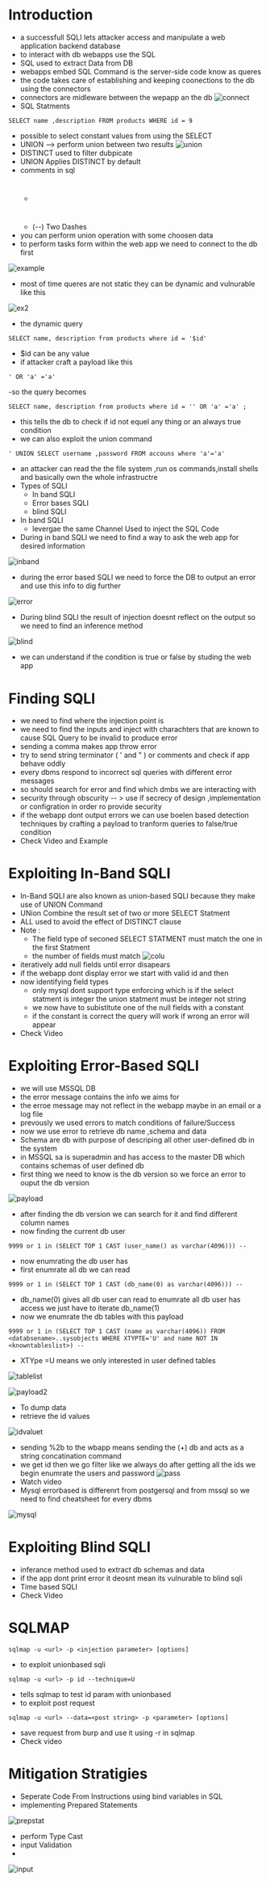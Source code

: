 # Introduction
- a successfull SQLI lets attacker access and manipulate a web application backend database
- to interact with db webapps use the SQL
- SQL used to extract Data from DB
- webapps embed SQL Command is the server-side code know as queres
- the code takes care of establishing and keeping coonections to the db using the connectors
- connectors are midleware between the wepapp an the db
![connect](https://github.com/Islamkafafy123/EWAPT/blob/main/pictures/coonect.jpeg)
- SQL Statments
```
SELECT name ,description FROM products WHERE id = 9
```

- possible to select constant values from using the SELECT
- UNION --> perform union between two results
![union](https://github.com/Islamkafafy123/EWAPT/blob/main/pictures/union.jpeg)
- DISTINCT used to filter dubpicate
- UNION Applies DISTINCT by default
- comments in sql
  - #
  - (--) Two Dashes
- you can perform union operation with some choosen data
- to perform tasks form within the  web app we need to connect to the db first
  
![example](https://github.com/Islamkafafy123/EWAPT/blob/main/pictures/example.jpeg)

- most of time queres are not static they can be dynamic and vulnurable like this
  
![ex2](https://github.com/Islamkafafy123/EWAPT/blob/main/pictures/ex2.jpeg)

- the dynamic query
```
SELECT name, description from products where id = '$id'
```
- $id can be any value
- if attacker craft a payload like this
```
' OR 'a' ='a'
```
-so the query becomes  
```
SELECT name, description from products where id = '' OR 'a' ='a' ;
```
- this tells the db to check if id not equel any thing or an always true condition
- we can also exploit the union command
```
' UNION SELECT username ,password FROM accouns where 'a'='a'
```
- an attacker can read the the file system ,run os commands,install shells and basically own the whole infrastructre
- Types of SQLI
  - In band SQLI
  - Error bases SQLI
  - blind SQLI
- In band SQLI
  - levergae the same Channel Used to inject the SQL Code
- During in band SQLI we need to find a way to ask the web app for desired information
  
![inband](https://github.com/Islamkafafy123/EWAPT/blob/main/pictures/inband.jpeg)

- during the error based SQLI we need to force the DB to output an error and use this info to dig further
  
![error](https://github.com/Islamkafafy123/EWAPT/blob/main/pictures/error.jpeg)

- During blind SQLI the result of injection doesnt reflect on the output so we need to find an inference method

![blind](https://github.com/Islamkafafy123/EWAPT/blob/main/pictures/blind.jpeg)

- we can understand if the condition is true or false by studing the web app

# Finding SQLI
- we need to find where the injection point is
- we need to find the inputs and inject with charachters that are known to cause SQL Query to be invalid to produce error 
- sending a comma makes app throw error
- try to send string terminator ( ' and " ) or comments and check if app behave oddly
- every dbms respond  to incorrect sql queries with different error messages
- so should search for error and find which dmbs we are interacting with
- security through obscurity -- > use if secrecy of design ,implementation or configration in order ro provide security
- if the webapp dont output errors we can use boelen based detection techniques by crafting a payload to tranform queries to false/true condition
- Check Video and Example
# Exploiting In-Band SQLI
- In-Band SQLI are also known as union-based SQLI because they make use of UNION Command
- UNion Combine the result set of two or more SELECT Statment
- ALL used to avoid the effect of DISTINCT clause
- Note :
  - The field type of seconed SELECT STATMENT must match the one in the first Statment
  - the number of fields must match
![colu](https://github.com/Islamkafafy123/EWAPT/blob/main/pictures/colu.jpeg)
- iteratively add null fields until error disapears
- if the webapp dont display error we start with valid id and then
- now identifying field types
  - only mysql dont support type enforcing which is if the select statment is integer the union statment must be integer not string
  - we now have to subistitute one of the null fields with a constant
  - if the constant is correct the query will work if wrong an error will appear
- Check Video
# Exploiting Error-Based SQLI
- we will use MSSQL DB
- the error message contains the info we aims for
- the erroe message may not reflect in the webapp maybe in an email or a log file
- prevously we used errors to match conditions of failure/Success
- now we use error to retrieve db name ,schema  and data
- Schema are db with purpose of descriping all other user-defined db in the system
- in MSSQL sa is superadmin and has access to the master DB which contains schemas of user defined db
- first thing we need to know is the db version so we force an error to ouput the db version

![payload](https://github.com/Islamkafafy123/EWAPT/blob/main/pictures/payload.jpeg)

- after finding the db version we can search for it and find different column names
- now finding the current db user
```
9999 or 1 in (SELECT TOP 1 CAST (user_name() as varchar(4096))) --
```
- now enumrating the db user has
- first enumrate all db we can read
```
9999 or 1 in (SELECT TOP 1 CAST (db_name(0) as varchar(4096))) --
```
- db_name(0) gives all db user can read to enumrate all db user has access we just have to iterate db_name(1)
- now we enumrate the db tables with this payload
```
9999 or 1 in (SELECT TOP 1 CAST (name as varchar(4096)) FROM <databsename>..sysobjects WHERE XTYPTE='U' and name NOT IN <knowntableslist>) --
```
- XTYpe =U means we only interested in user defined tables

![tablelist](https://github.com/Islamkafafy123/EWAPT/blob/main/pictures/tablelist.jpeg)

![payload2](https://github.com/Islamkafafy123/EWAPT/blob/main/pictures/payload2.jpeg)

- To dump data
- retrieve the id values
  
![idvaluet](https://github.com/Islamkafafy123/EWAPT/blob/main/pictures/idvalue.jpeg)

- sending %2b to the wbapp means sending the (+) db and acts as a string concatination command
- we get id then we go filter like we always do after getting all the ids we begin enumrate the users and password
![pass](https://github.com/Islamkafafy123/EWAPT/blob/main/pictures/pass.jpeg)
- Watch video
- Mysql errorbased is differenrt from postgersql and from mssql so we need to find cheatsheet for every dbms
  
![mysql](https://github.com/Islamkafafy123/EWAPT/blob/main/pictures/mysql.jpeg)

# Exploiting Blind SQLI
- inferance method used to extract db schemas and data
- if the app dont print error it deosnt mean its vulnurable to blind sqli
- Time based SQLI
- Check Video
# SQLMAP
```
sqlmap -u <url> -p <injection parameter> [options]
```
- to exploit unionbased sqli
```
sqlmap -u <url> -p id --technique=U
```
- tells sqlmap to test id param with unionbased
- to exploit post request
```
sqlmap -u <url> --data=<post string> -p <parameter> [options] 
```
- save request from burp and use it using -r in sqlmap
- Check video
# Mitigation Stratigies
- Seperate Code From Instructions using bind variables in SQL
- implementing Prepared Statements

![prepstat](https://github.com/Islamkafafy123/EWAPT/blob/main/pictures/prepstat.jpeg)

- perform Type Cast
- input Validation
- 
![input](https://github.com/Islamkafafy123/EWAPT/blob/main/pictures/input.jpeg)
